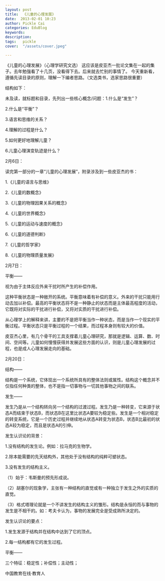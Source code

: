 ```yaml
---
layout: post  
title:  《儿童的心理发展》  
date:  2013-02-01 10:23  
author: Pickle Cai  
categories: EduBlog  
keywords: 
description:   
tags:	pickle   
cover:  "/assets/cover.jpeg"  

---  
```

    
 《儿童的心理发展》（心理学研究文选） 这应该是皮亚杰一批论文集在一起的集子。去年勉强看了十几页，没看得下去。后来就去忙别的事情了。 今天重新看，遵循先读目录的原则，理解一下编者思路。（文选类书，选家思路很重要）

结构如下：

未及读，就标题和目录，先列出一些核心概念/问题：1.什么是“发生”？

2.什么是“平衡”？

3.语言和思维的关系？

4.理解的过程是什么？

5.如何更好地理解儿童？

6.儿童心理演变轨迹是什么？





2月6日：

读完第一部分的一章“儿童的心理发展”，附录涉及到一些皮亚杰的书：

1.《儿童的语言与思维》

2.《儿童的数概念》

3.《儿童的物理因果关系的概念》

4.《儿童的世界概念》

5.《儿童的运动与速度的概念》

6.《儿童的道德判断》

7.《儿童的哲学家》

8.《儿童的物理质量发展》





2月7日：

平衡——

视为由于主体反应外来干扰时所产生的补偿作用。

这种平衡状态是一种敞开的系统。平衡意味着有补偿的意义。外来的干扰只能用行动去加以补偿。最高的平衡状态将不是一种静止的状态而是主体最高程度的活动，它既将对实际的干扰进行补偿，又将对实质的干扰进行补偿。

从心理学上的解释来讲，主要的不是把平衡当作一种状态，而是当作一个现实的平衡过程。平衡状态只是平衡过程的一个结果，而过程本身则有较大的价值。





皮亚杰心里，有几个骨干的工具支撑着儿童心理研究，那就是逻辑、运算、数、时间、空间等。儿童如何慢慢获得并发展这些方面的认识，则是儿童心理发展的过程，也是成人心理发展走向的基础。





2月20日：

结构——

结构是一个系统，它体现出一个系统所具有的整体法则或属性。结构这个概念并不仅指任何种类的整体，也不是指一切事物与一切其他事物之间的联系。

发生——

发生乃是从一个结构转向另一个结构的过渡过程。发生乃是一种转变，它来源于状态A而结束于状态B，而状态B在这里比状态A要较为稳定些。发生是一个相对稳定的转变系统，它是一个历史过程并继续地从状态A转变为状态B，状态B比最初的状态A较为稳定，而且是状态A的引伸。





发生认识论的背景：

1.没有结构的发生论。例如：拉马克的生物学。

2.除本能需要的先天结构外，其他处于没有结构的纯粹可塑状态。

3.没有发生的结构主义。

（1）始于：韦斯曼的预先形成说。

（2）胡塞尔的现象学，主张有一种结构的直觉或有一种独立于发生之外的实质的直觉。

（3）格式塔理论就是一个不讲发生的结构主义的雏形。结构是永恒的而与事物的发生是不相干的。如：考夫卡认为，事物的发展完全是受成熟所决定的。





发生认识论的要点：

1.发生发源于结构并在结构中达到了它的顶点。

2.每一结构都有它的发生过程。





平衡——

三个特征：稳定性；补偿性；主动性；

																		

		    
 中国教育在线·教育人

